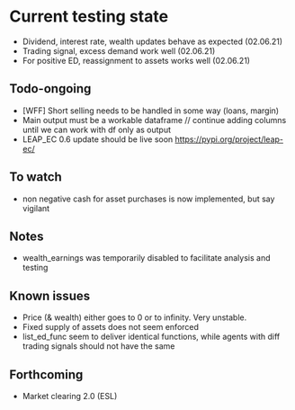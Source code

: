 # Current testing state

- Dividend, interest rate, wealth updates behave as expected (02.06.21)
- Trading signal, excess demand work well (02.06.21)
- For positive ED, reassignment to assets works well (02.06.21)

## Todo-ongoing

- [WFF] Short selling needs to be handled in some way (loans, margin)
- Main output must be a workable dataframe // continue adding columns until we can work with df only as output
- LEAP_EC 0.6 update should be live soon https://pypi.org/project/leap-ec/

## To watch
- non negative cash for asset purchases is now implemented, but say vigilant 

## Notes
- wealth_earnings was temporarily disabled to facilitate analysis and testing

## Known issues

- Price (& wealth) either goes to 0 or to infinity. Very unstable.
- Fixed supply of assets does not seem enforced
- list_ed_func seem to deliver identical functions, while agents with diff trading signals should not have the same

## Forthcoming

- Market clearing 2.0 (ESL)
